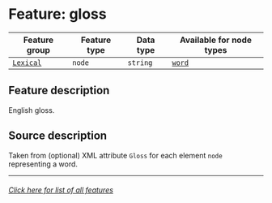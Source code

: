 # Feature: gloss

Feature group | Feature type | Data type | Available for node types
---  | --- | --- | ---
[`Lexical`](home.md#lexical-features) | `node` | `string`  | [`word`](wordnodefeatures.md#readme)

## Feature description

English gloss.

## Source description

Taken from (optional) XML attribute `Gloss` for each element `node` representing a word.

---
###### [Click here for list of all features](home.md#readme)
